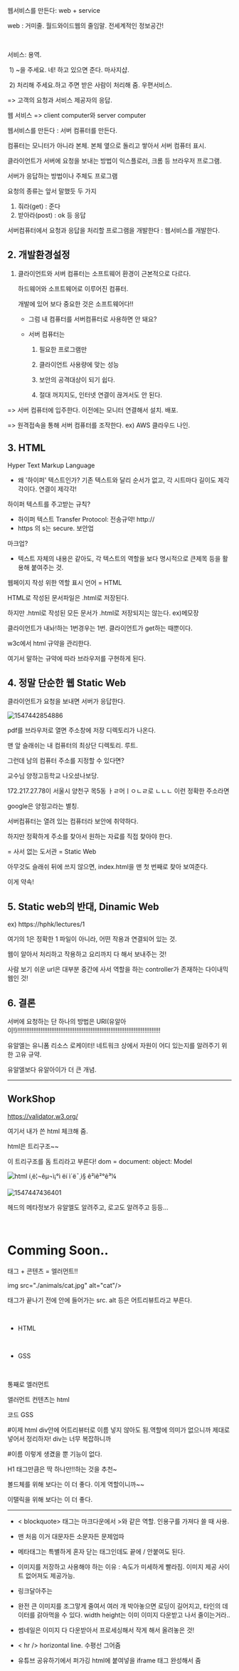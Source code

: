 



웹서비스를 만든다: web + service

web : 거미줄. 월드와이드웹의 줄임말. 전세계적인 정보공간! 

​	

서비스: 용역. 

​	1) ~을 주세요. 네! 하고 있으면 준다. 마사지샵.

​	2) 처리해 주세요.하고 주면 받은 사람이 처리해 줌. 우편서비스.

=> 고객의 요청과 서비스 제공자의 응답.

웹 서비스 => client computer와 server computer



웹서비스를 만든다 : 서버 컴퓨터를 만든다.

컴퓨터는 모니터가 아니라 본체. 본체 옆으로 돌리고 쌓아서 서버 컴퓨터 표시.



클라이언트가 서버에 요청을 보내는 방법이 익스플로러, 크롬 등 브라우저 프로그램.

서버가 응답하는 방법이나 주체도 프로그램



요청의 종류는 앞서 말했듯 두 가지

1. 줘라(get) : 준다
2. 받아라(post) : ok 등 응답



서버컴퓨터에서 요청과 응답을 처리할 프로그램을 개발한다 : 웹서비스를 개발한다.



## 2. 개발환경설정

1. 클라이언트와 서버 컴퓨터는 소프트웨어 환경이 근본적으로 다르다.

   하드웨어와 소프트웨어로 이루어진 컴퓨터. 

   개발에 있어 보다 중요한 것은 소프트웨어다!!

   * 그럼 내 컴퓨터를 서버컴퓨터로 사용하면 안 돼요?

   * 서버 컴퓨터는 

     1) 필요한 프로그램만 

     2) 클라이언트 사용량에 맞는 성능 

     3) 보안의 공격대상이 되기 쉽다. 

     4) 절대 꺼지지도, 인터넷 연결이 끊겨서도 안 된다.



=> 서버 컴퓨터에 입주한다. 이전에는 모니터 연결해서 설치. 배포.

=> 원격접속을 통해 서버 컴퓨터를 조작한다. ex) AWS 클라우드 나인.





## 3. HTML

Hyper Text Markup Language

* 왜 '하이퍼' 텍스트인가? 기존 텍스트와 달리 순서가 없고, 각 시트마다 길이도 제각각이다. 연결이 제각각!



하이퍼 텍스트를 주고받는 규칙?

* 하이퍼 텍스트 Transfer Protocol: 전송규약! http:// 
* https 의 s는 secure. 보안업



마크업?

* 텍스트 자체의 내용은 같아도, 각 텍스트의 역할을 보다 명시적으로 큰제목 등을 활용해 붙여주는 것.



웹페이지 작성 위한 역할 표시 언어 = HTML

HTML로 작성된 문서파일은 .html로 저장된다.

하지만 .html로 작성된 모든 문서가 .html로 저장되지는 않는다. ex)메모장



클라이언트가 내놔!하는 1번경우는 1번. 클라이언트가 get하는 때뿐이다.



w3c에서 html 규약을 관리한다.

여기서 말하는 규약에 따라 브라우저를 구현하게 된다.



## 4. 정말 단순한 웹 Static Web

클라이언트가 요청을 보내면 서버가 응답한다.

![1547442854886](C:\Users\student\AppData\Roaming\Typora\typora-user-images\1547442854886.png)



pdf를 브라우저로 열면 주소창에 저장 디렉토리가 나온다.

맨 앞 슬래쉬는 내 컴퓨터의 최상단 디렉토리. 루트.

그런데 남의 컴퓨터 주소를 지정할 수 있다면?



교수님 양정고등학교 나오셨나보당.

172.217.27.78이 서울시 양천구 목5동 ㅏㄹ머ㅣㅇㄴㄹ로 ㄴㄴㄴ 이런 정확한 주소라면

google은 양정고라는 별칭.



서버컴퓨터는 열려 있는 컴퓨터라 보안에 취약하다.

하지만 정확하게 주소를  찾아서 원하는 자료를 직접 찾아야 한다.

= 사서 없는 도서관 = Static Web

아무것도 슬래쉬 뒤에 쓰지 않으면, index.html을 맨 첫 번째로 찾아 보여준다.

이게 약속!



## 5. Static web의 반대,  Dinamic Web



ex) https://hphk/lectures/1

여기의 1은 정확한 1 파일이 아니라, 어떤 작용과 연결되어 있는 것.

웹이 알아서 처리하고 작용하고 요리까지 다 해서 보내주는 것! 

사람 보기 쉬운 url은 대부분 중간에 사서 역할을 하는 controller가 존재하는 다이내믹 웹인 것!





## 6. 결론

서버에 요청하는 단 하나의 방법은 URI(유알아이!)!!!!!!!!!!!!!!!!!!!!!!!!!!!!!!!!!!!!!!!!!!!!!!!!!!!!!!!!!!!!!!!!!!!!!!!!!!!!!!!!

유알엘는 유니폼 리소스 로케이터! 네트워크 상에서 자원이 어디 있는지를 알려주기 위한 고유 규약.

유알엘보다 유알아이가 더 큰 개념.





---

## WorkShop



https://validator.w3.org/

여기서 내가 쓴 html 체크해 줌.



html은 트리구조~~ 

이 트리구조를 돔 트리라고 부른다! dom = document: object: Model

![html í¸ë¦¬êµ¬ì¡°ì ëí ì´ë¯¸ì§ ê²ìê²°ê³¼](https://t1.daumcdn.net/cfile/tistory/22272F40552EBAFE2E)



![1547447436401](C:\Users\student\AppData\Roaming\Typora\typora-user-images\1547447436401.png)

헤드의 메타정보가 유알엘도 알려주고, 로고도 알려주고 등등...



<body>

​    <h1>Comming Soon..</h1>

</body>

태그 + 콘텐츠 = 엘러먼트!!

img src="./animals/cat.jpg" alt="cat"/>

태그가 끝나기 전에 안에 들어가는 src. alt 등은 어트리뷰트라고 부른다.



<ul>

​    <li>HTML</li>

​    <li>GSS</li>

​    </ul>

통째로 엘러먼트

앨러먼트 컨텐츠는 html

 코드 GSS



\#이제 html div안에 어트리뷰터로 이름 넣지 않아도 됨.역할에 의미가 없으니까 제대로 넣어서 정리하자! div는 너무 복잡하니까

\#이름 이렇게 생겼을 뿐 기능이 없다. 



H1 태그만큼은 딱 하나만!!하는 것을 추천~



볼드체를 위해 <b></b> 보다는 <strong></strong>이 더 좋다. 이게 역할이니까~~

이탤릭을 위해 <i></i>보다는 <em></em>이 더 좋다.

---



* < blockquote> </blockquote> 태그는 마크다운에서 >와 같은 역할. 인용구를 가져다 쓸 때 사용.

* 맨 처음 <!DOCTYPE html> 이거 대문자든 소문자든 문제업따

* 메타태그는 특별하게 혼자 닫는 태그인데도 끝에 / 안붙여도 된다.
* 이미지를 저장하고 사용해야 하는 이유 : 속도가 미세하게 빨라짐. 이미지 제공 사이트 없어져도 제공가능. 
* 링크달아주는 <a></a>

* 완전 큰 이미지를 조그맣게 줄여서 여러 개 박아놓으면 로딩이 길어지고, 타인의 데이터를 갉아먹을 수 있다. width height는 이미 이미지 다운받고 나서 줄이는거라..
* 썸네일은 이미지 다 다운받아서 프로세싱해서 작게 해서 올려놓은 것!
* < hr /> horizontal line. 수평선 그어줌
* 유튜브 공유하기에서 퍼가깅 html에 붙여넣을 iframe 태그 완성해서 줌


